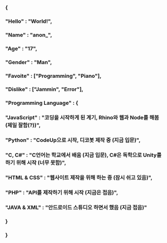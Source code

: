 ### {
###    "Hello" : "World!",
###    "Name" : "anon_",
###    "Age" : "17",
###    "Gender" : "Man",
###    "Favoite" : ["Programming", "Piano"],
###    "Dislike" : ["Jammin", "Error"],
###    "Programming Language" : {
###        "JavaScript" : "코딩을 시작하게 된 계기, Rhino와 웹과 Node를 해봄 (제일 잘함(?))",
###        "Python" : "CodeUp으로 시작, 디코봇 제작 중 (지금 입문)",
###        "C, C#" : "C언어는 학교에서 배움 (지금 입문), C#은 독학으로 Unity를 하기 위해 시작 (너무 못함)",
###        "HTML & CSS" : "웹사이트 제작을 위해 하는 중 (잠시 쉬고 있음)",
###        "PHP" : "API를 제작하기 위해 시작 (지금은 접음)",
###        "JAVA & XML" : "안드로이드 스튜디오 하면서 했음 (지금 접음)"
###    }
### }
